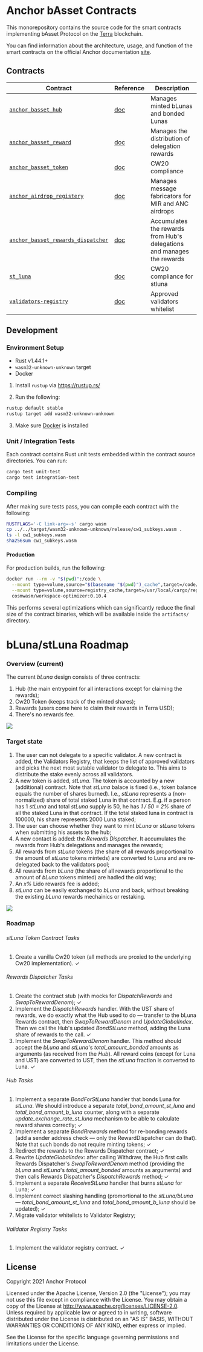 # Anchor bAsset Contracts

This monorepository contains the source code for the smart contracts implementing bAsset Protocol on the [Terra](https://terra.money) blockchain.

You can find information about the architecture, usage, and function of the smart contracts on the official Anchor documentation [site](https://anchorprotocol.com/).


## Contracts
| Contract                                            | Reference                                              | Description                                                                                                                        |
| --------------------------------------------------- | ------------------------------------------------------ | ---------------------------------------------------------------------------------------------------------------------------------- |
| [`anchor_basset_hub`](https://github.com/Anchor-Protocol/anchor-bAsset-contracts/tree/master/contracts/anchor_basset_hub)|[doc](https://docs.anchorprotocol/contracts/anchor_basset_hub)| Manages minted bLunas and bonded Lunas
| [`anchor_basset_reward`](https://github.com/Anchor-Protocol/anchor-bAsset-contracts/tree/master/contracts/anchor_basset_reward)|[doc](https://docs.anchorprotocol/contracts/anchor_basset_reward)|Manages the distribution of delegation rewards
| [`anchor_basset_token`](https://github.com/Anchor-Protocol/anchor-bAsset-contracts/tree/master/contracts/anchor_basset_token)| [doc](https://docs.anchorprotocol/contracts/anchor_basset_token)|CW20 compliance 
| [`anchor_airdrop_registery`](https://github.com/Anchor-Protocol/anchor-bAsset-contracts/tree/master/contracts/anchor_airdrop_registry)| [doc](https://docs.anchorprotocol/contracts/anchor_basset_airdrop_registery)|Manages message fabricators for MIR and ANC airdrops
| [`anchor_basset_rewards_dispatcher`](https://github.com/Anchor-Protocol/anchor-bAsset-contracts/tree/master/contracts/anchor_basset_rewards_dispatcher)| [doc](https://docs.anchorprotocol/contracts/anchor_basset_airdrop_registery)|Accumulates the rewards from Hub's delegations and manages the rewards
| [`st_luna`](https://github.com/Anchor-Protocol/anchor-bAsset-contracts/tree/master/contracts/st_luna)| [doc](https://docs.anchorprotocol/contracts/anchor_basset_airdrop_registery)|CW20 compliance for stluna
| [`validators-registry`](https://github.com/Anchor-Protocol/anchor-bAsset-contracts/tree/master/contracts/validators-registry)| [doc](https://docs.anchorprotocol/contracts/anchor_basset_airdrop_registery)|Approved validators whitelist
## Development

### Environment Setup

- Rust v1.44.1+
- `wasm32-unknown-unknown` target
- Docker

1. Install `rustup` via https://rustup.rs/

2. Run the following:

```sh
rustup default stable
rustup target add wasm32-unknown-unknown
```

3. Make sure [Docker](https://www.docker.com/) is installed

### Unit / Integration Tests

Each contract contains Rust unit tests embedded within the contract source directories. You can run:

```sh
cargo test unit-test
cargo test integration-test
```

### Compiling

After making sure tests pass, you can compile each contract with the following:

```sh
RUSTFLAGS='-C link-arg=-s' cargo wasm
cp ../../target/wasm32-unknown-unknown/release/cw1_subkeys.wasm .
ls -l cw1_subkeys.wasm
sha256sum cw1_subkeys.wasm
```

#### Production

For production builds, run the following:

```sh
docker run --rm -v "$(pwd)":/code \
  --mount type=volume,source="$(basename "$(pwd)")_cache",target=/code/target \
  --mount type=volume,source=registry_cache,target=/usr/local/cargo/registry \
  cosmwasm/workspace-optimizer:0.10.4
```

This performs several optimizations which can significantly reduce the final size of the contract binaries, which will be available inside the `artifacts/` directory.

# bLuna/stLuna Roadmap

### Overview (current)

The current *bLuna* design consists of three contracts:

1. Hub (the main entrypoint for all interactions except for claiming the rewards);
2. Cw20 Token (keeps track of the minted shares);
3. Rewards (users come here to claim their rewards in Terra USD);
4. There's no rewards fee.


![](https://i.imgur.com/1nVZAEg.png)

### Target state

1. The user can not delegate to a specific validator. A new contract is added, the Validators Registry, that keeps the list of approved validators and picks the next most sutable validator to delegate to. This aims to distribute the stake evenly across all validators.
2. A new token is added, *stLuna*. The token is accounted by a new (additional) contract. Note that *stLuna* balace is fixed (i.e., token balance equals the number of shares burned).
I.e., *stLuna* represents a (non-normalized) share of total staked Luna in that contract. E.g. if a person has 1 *stLuna* and total *stLuna* supply is 50, he has  *1 / 50 = 2%* share of all the staked Luna in that contract. If the total staked luna in contract is 100000, his share represents 2000 Luna staked;
2. The user can choose whether they want to mint *bLuna* or *stLuna* tokens when submitting his assets to the hub;
3. A new contact is added: the *Rewards Dispatcher*. It accumulates the rewards from Hub's delegations and manages the rewards;
4. All rewards from *stLuna* tokens (the share of all rewards proportional to the amount of *stLuna* tokens minteds) are converted to Luna and are re-delegated back to the validators pool;
5. All rewards from *bLuna* (the share of all rewards proportional to the amount of *bLuna* tokens minted) are hadled the old way;
6. An *x%* Lido rewards fee is added;
7. *stLuna* can be easily exchanged to *bLuna* and back, without breaking the existing *bLuna* rewards mechainics or restaking.

![](https://i.imgur.com/HvK4NpA.png)

### Roadmap

###### stLuna Token Contract Tasks

1. Create a vanilla Cw20 token (all methods are proxied to the underlying Cw20 implementation). ✓

###### Rewards Dispatcher Tasks

1. Create the contract stub (with mocks for *DispatchRewards* and *SwapToRewardDenom*); ✓
2. Implement the *DispatchRewards* handler. With the UST share of rewards, we do exactly what the Hub used to do — transfer to the bLuna Rewards contract, then *SwapToRewardDenom* and *UpdateGlobalIndex*. Then we call the Hub's updated *BondStLuna* method, adding the Luna share of rewards to the call. ✓
3. Implement the *SwapToRewardDenom* handler. This method should accept the *bLuna* and *stLuna*'s *total_amount_bonded* amounts as arguments (as received from the *Hub*). All reward coins (except for Luna and UST) are converted to UST, then the *stLuna* fraction is converted to Luna. ✓

###### Hub Tasks

1. Implement a separate *BondForStLuna* handler that bonds Luna for *stLuna*. We should introduce a separate *total_bond_amount_st_luna* and *total_bond_amount_b_luna* counter, along with a separate *update_exchange_rate_st_luna* mechanism to be able to calculate reward shares correctly; ✓
2. Implement a separate *BondRrewards* method for re-bonding rewards (add a sender address check — only the RewardDispatcher can do that). Note that such bonds do not require minting tokens; ✓
3. Redirect the rewards to the Rewards Dispatcher contract; ✓
4. Rewrite *UpdateGlobalIndex*: after calling Withdraw, the Hub first calls Rewards Dispatcher's *SwapToRewardDenom* method (providing the *bLuna* and *stLuna*'s *total_amount_bonded* amounts as arguments) and then calls Rewards Dispatcher's *DispatchRewards* method; ✓
5. Implement a separate *ReceiveStLuna* handler that burns *stLuna* for Luna; ✓
6. Implement correct slashing handling (promortional to the *stLuna/bLuna* — *total_bond_amount_st_luna* and *total_bond_amount_b_luna* should be updated); ✓
7. Migrate validator whitelists to Validator Registry;

###### Validator Registry Tasks

1. Implement the validator registry contract. ✓

## License

Copyright 2021 Anchor Protocol

Licensed under the Apache License, Version 2.0 (the "License"); you may not use this file except in compliance with the License. You may obtain a copy of the License at http://www.apache.org/licenses/LICENSE-2.0. Unless required by applicable law or agreed to in writing, software distributed under the License is distributed on an "AS IS" BASIS, WITHOUT WARRANTIES OR CONDITIONS OF ANY KIND, either express or implied.

See the License for the specific language governing permissions and limitations under the License.
